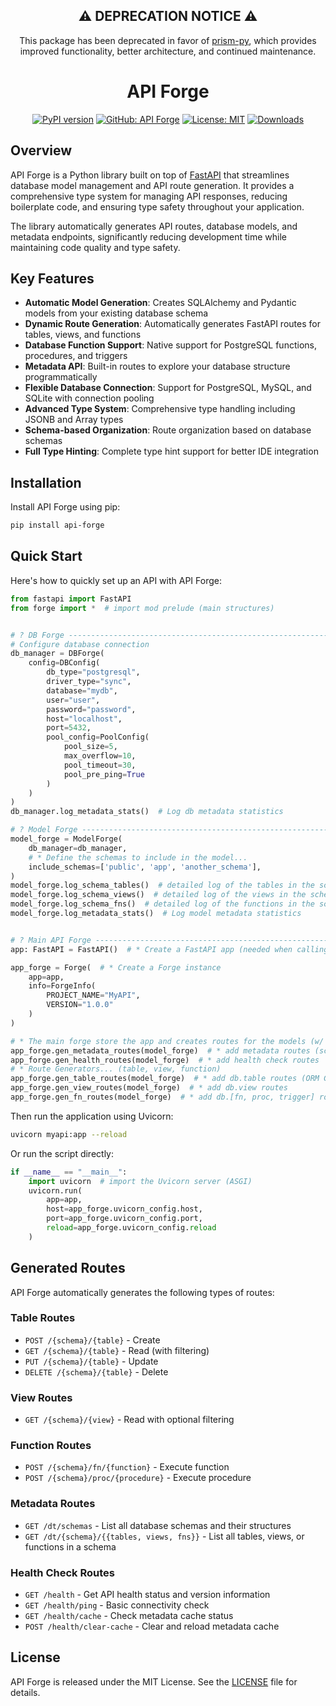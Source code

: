 <h2 align="center">⚠️ DEPRECATION NOTICE ⚠️</h2>

<p align="center">
This package has been deprecated in favor of <a href="https://github.com/Yrrrrrf/prism-py">prism-py</a>, which provides improved functionality, better architecture, and continued maintenance.
</p>

<h1 align="center">
  <div align="center">API Forge</div>
</h1>

<div align="center">

[![PyPI version](https://img.shields.io/pypi/v/api-forge)](https://pypi.org/project/api-forge/)
[![GitHub: API Forge](https://img.shields.io/badge/GitHub-API%20Forge-181717?logo=github)](https://github.com/Yrrrrrf/api-forge)
[![License: MIT](https://img.shields.io/badge/License-MIT-yellow.svg)](https://choosealicense.com/licenses/mit/)
[![Downloads](https://pepy.tech/badge/api-forge)](https://pepy.tech/project/api-forge)

</div>

## Overview

API Forge is a Python library built on top of [FastAPI](https://fastapi.tiangolo.com/) that streamlines database model management and API route generation. It provides a comprehensive type system for managing API responses, reducing boilerplate code, and ensuring type safety throughout your application.

The library automatically generates API routes, database models, and metadata endpoints, significantly reducing development time while maintaining code quality and type safety.

## Key Features

- **Automatic Model Generation**: Creates SQLAlchemy and Pydantic models from your existing database schema
- **Dynamic Route Generation**: Automatically generates FastAPI routes for tables, views, and functions
- **Database Function Support**: Native support for PostgreSQL functions, procedures, and triggers
- **Metadata API**: Built-in routes to explore your database structure programmatically
- **Flexible Database Connection**: Support for PostgreSQL, MySQL, and SQLite with connection pooling
- **Advanced Type System**: Comprehensive type handling including JSONB and Array types
- **Schema-based Organization**: Route organization based on database schemas
- **Full Type Hinting**: Complete type hint support for better IDE integration

## Installation

Install API Forge using pip:

```bash
pip install api-forge
```

## Quick Start

Here's how to quickly set up an API with API Forge:

```python
from fastapi import FastAPI
from forge import *  # import mod prelude (main structures)


# ? DB Forge ----------------------------------------------------------------------------------
# Configure database connection
db_manager = DBForge(
    config=DBConfig(
        db_type="postgresql",
        driver_type="sync",
        database="mydb",
        user="user",
        password="password",
        host="localhost",
        port=5432,
        pool_config=PoolConfig(
            pool_size=5,
            max_overflow=10,
            pool_timeout=30,
            pool_pre_ping=True
        )
    )
)
db_manager.log_metadata_stats()  # Log db metadata statistics

# ? Model Forge -------------------------------------------------------------------------------
model_forge = ModelForge(
    db_manager=db_manager,
    # * Define the schemas to include in the model...
    include_schemas=['public', 'app', 'another_schema'],
)
model_forge.log_schema_tables()  # detailed log of the tables in the schema
model_forge.log_schema_views()  # detailed log of the views in the schema
model_forge.log_schema_fns()  # detailed log of the functions in the schema
model_forge.log_metadata_stats()  # Log model metadata statistics


# ? Main API Forge ----------------------------------------------------------------------------
app: FastAPI = FastAPI()  # * Create a FastAPI app (needed when calling the script directly)

app_forge = Forge(  # * Create a Forge instance
    app=app,
    info=ForgeInfo(
        PROJECT_NAME="MyAPI",
        VERSION="1.0.0"
    )
)

# * The main forge store the app and creates routes for the models (w/ the static type checking)
app_forge.gen_metadata_routes(model_forge)  # * add metadata routes (schemas, tables, views, fns)
app_forge.gen_health_routes(model_forge)  # * add health check routes
# * Route Generators... (table, view, function)
app_forge.gen_table_routes(model_forge)  # * add db.table routes (ORM CRUD)
app_forge.gen_view_routes(model_forge)  # * add db.view routes
app_forge.gen_fn_routes(model_forge)  # * add db.[fn, proc, trigger] routes
```
Then run the application using Uvicorn:
```bash
uvicorn myapi:app --reload
```
Or run the script directly:
```python
if __name__ == "__main__":
    import uvicorn  # import the Uvicorn server (ASGI)
    uvicorn.run(
        app=app,
        host=app_forge.uvicorn_config.host,
        port=app_forge.uvicorn_config.port,
        reload=app_forge.uvicorn_config.reload
    )
```

## Generated Routes

API Forge automatically generates the following types of routes:

### Table Routes

- `POST /{schema}/{table}` - Create
- `GET /{schema}/{table}` - Read (with filtering)
- `PUT /{schema}/{table}` - Update
- `DELETE /{schema}/{table}` - Delete

### View Routes

- `GET /{schema}/{view}` - Read with optional filtering

### Function Routes

- `POST /{schema}/fn/{function}` - Execute function
- `POST /{schema}/proc/{procedure}` - Execute procedure

### Metadata Routes

- `GET /dt/schemas` - List all database schemas and their structures
- `GET /dt/{schema}/{{tables, views, fns}}` - List all tables, views, or functions in a schema

### Health Check Routes

- `GET /health` - Get API health status and version information
- `GET /health/ping` - Basic connectivity check
- `GET /health/cache` - Check metadata cache status
- `POST /health/clear-cache` - Clear and reload metadata cache

## License

API Forge is released under the MIT License. See the [LICENSE](LICENSE) file for details.
